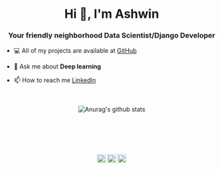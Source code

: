 <h1 align="center">Hi 👋, I'm Ashwin</h1>

<h3 align="center">Your friendly neighborhood Data Scientist/Django Developer</h3>

- 💻 All of my projects are available at [GitHub](https://github.com/Ashwin1999?tab=repositories)

- 💬 Ask me about **Deep learning**

- 📫 How to reach me [LinkedIn](https://www.linkedin.com/in/ashwin-bala1999/)
</p>

<br>

<p align="center">
  <img align="center" src="https://github-readme-stats.anuraghazra1.vercel.app/api?username=ashwin1999&show_icons=true&include_all_commits=true&theme=material-palenight" alt="Anurag's github stats" />
</p>

<br>

<p align="center">
<br><br><br>
<a href="https://linkedin.com/in/ashwin-bala1999/" target="blank"><img align="center" src="https://cdn.jsdelivr.net/npm/simple-icons@3.0.1/icons/linkedin.svg" alt="https://www.linkedin.com/in/ashwin-bala1999/" height="20" width="20" /></a>
<a href="https://kaggle.com/ashwinbala1999" target="blank"><img align="center" src="https://cdn.jsdelivr.net/npm/simple-icons@3.0.1/icons/kaggle.svg" alt="https://www.kaggle.com/ashwinbala1999" height="20" width="20" /></a>
<a href="https://twitter.com/AshwinBala14" target="blank"><img align="center" src="https://cdn.jsdelivr.net/npm/simple-icons@3.0.1/icons/twitter.svg" alt="https://twitter.com/AshwinBala14" height="20" width="20" /></a>
</p>
